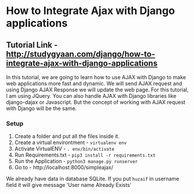 # How to Integrate Ajax with Django applications

## Tutorial Link - http://studygyaan.com/django/how-to-integrate-ajax-with-django-applications

In this tutorial, we are going to learn how to use AJAX with Django to make web applications more fast and dynamic. We will send AJAX request and using Django AJAX Response we will update the web page. For this tutorial, I am using JQuery. You can also handle AJAX with Django libraries like django-dajax or Javascript. But the concept of working with AJAX request with Django will be the same.

### Setup
1. Create a folder and put all the files inside it.
2. Create a virtual environtment - `virtualenv env`
3. Activate VirtualENV - `. env/bin/activate`
4. Run Requirements.txt - `pip3 install -r requirements.txt`
5. Run the Application - `python3 manage.py runserver`
6. Go to - http://localhost:8000/simpleajax/

We already have data in database SQLite. If you put `huzaif` in username field it will give message 'User name Already Exists'
